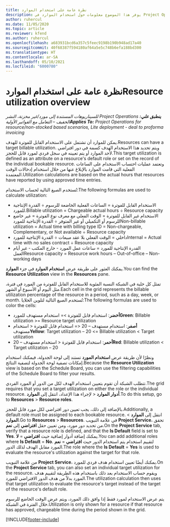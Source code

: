 ```yaml
---
title: نظرة عامة على استخدام الموارد
description: يوفر هذا الموضوع معلومات حول استخدام الموارد في Project Operations.
author: ruhercul
ms.date: 11/05/2020
ms.topic: article
ms.reviewer: kfend
ms.author: ruhercul
ms.openlocfilehash: a683931bcd6a357c5feec9198b190b948ad17a40
ms.sourcegitcommit: 40f68387f594180af64a5e5c748b6efa188bd300
ms.translationtype: HT
ms.contentlocale: ar-SA
ms.lasthandoff: 05/10/2021
ms.locfileid: "6000780"
---
```

# <a name="resource-utilization-overview"></a><span data-ttu-id="033a0-103">نظرة عامة على استخدام الموارد</span><span class="sxs-lookup"><span data-stu-id="033a0-103">Resource utilization overview</span></span>

<span data-ttu-id="033a0-104">_**ينطبق علي:** ‏‫Project Operations للسيناريوهات المستندة إلى مورد/غير مخزنة‬، ‏‫النشر الخفيف – التعامل مع الفواتير الأولية‬_</span><span class="sxs-lookup"><span data-stu-id="033a0-104">_**Applies To:** Project Operations for resource/non-stocked based scenarios, Lite deployment - deal to proforma invoicing_</span></span>

<span data-ttu-id="033a0-105">يمكن للموارد أن تشتمل على الاستخدام القابل للفوترة للهدف.</span><span class="sxs-lookup"><span data-stu-id="033a0-105">Resources can have a target billable utilization.</span></span> <span data-ttu-id="033a0-106">ويتم تحديد هذا الاستخدام الهدف كسمة في دور افتراضي لأحد الموارد أو يتم تعيينه في سجل فردي لمورد قابل للحجز.</span><span class="sxs-lookup"><span data-stu-id="033a0-106">This target utilization is defined as an attribute on a resource's default role or set on the record of the individual bookable resource.</span></span> <span data-ttu-id="033a0-107">وتعتمد عمليات احتساب الاستخدام على الساعات الفعلية التي قامت الموارد بالإبلاغ عنها من خلال استخدام إدخالات الوقت المعتمدة.</span><span class="sxs-lookup"><span data-stu-id="033a0-107">Utilization calculations are based on the actual hours that resources have reported by using approved time entries.</span></span>

<span data-ttu-id="033a0-108">تُستخدم الصيغ التالية لحساب الاستخدام:</span><span class="sxs-lookup"><span data-stu-id="033a0-108">The following formulas are used to calculate utilization:</span></span>

  - <span data-ttu-id="033a0-109">الاستخدام القابل للفوترة = الساعات الفعلية الخاضعة للرسوم ÷ القدرة الإنتاجية للمورد.</span><span class="sxs-lookup"><span data-stu-id="033a0-109">Billable utilization = Chargeable actual hours ÷ Resource capacity</span></span>
  - <span data-ttu-id="033a0-110">الاستخدام غير القابل للفوترة = الوقت الفعلي مع معرف نوع الفوترة = غير خاضع للرسوم أو التكميلي أو غير المتوفر ÷ القدرة الإنتاجية للمورد</span><span class="sxs-lookup"><span data-stu-id="033a0-110">Non-billable utilization = Actual time with billing type ID = Non-chargeable, Complementary, or Not available ÷ Resource capacity</span></span>
  - <span data-ttu-id="033a0-111">داخلي = الوقت الفعلي بلا عقد مبيعات ÷ القدرة الإنتاجية للمورد</span><span class="sxs-lookup"><span data-stu-id="033a0-111">Internal = Actual time with no sales contract ÷ Resource capacity</span></span>
  - <span data-ttu-id="033a0-112">القدرة الإنتاجية للمورد = ساعات عمل المورد - خارج المكتب - غير أيام العمل</span><span class="sxs-lookup"><span data-stu-id="033a0-112">Resource capacity = Resource work hours – Out-of-office – Non-working days</span></span>

<span data-ttu-id="033a0-113">يمكنك العثور على طريقة عرض **استخدام الموارد** في جزء **الموارد**.</span><span class="sxs-lookup"><span data-stu-id="033a0-113">You can find the **Resource Utilization** view in the **Resources** pane.</span></span>

<span data-ttu-id="033a0-114">تمثل كل خلية في الشبكة النسبة المئوية للاستخدام القابل للفوترة من المورد في فترة، مثل اليوم أو الأسبوع أو الشهر.</span><span class="sxs-lookup"><span data-stu-id="033a0-114">Each cell in the grid represents the billable utilization percentage of the resource in a period, such as a day, week, or month.</span></span> <span data-ttu-id="033a0-115">تُستخدم الصيغ التالية لتلوين الخلايا:</span><span class="sxs-lookup"><span data-stu-id="033a0-115">The following formulas are used to color the cells:</span></span>

  - <span data-ttu-id="033a0-116">**أخضر**: استخدام قابل للفوترة >= استخدام مستهدف للمورد</span><span class="sxs-lookup"><span data-stu-id="033a0-116">**Green**: Billable utilization >= Resource target utilization</span></span>
  - <span data-ttu-id="033a0-117">**أصفر**: استخدام مستهدف – 20 <= استخدام قابل للفوترة < استخدام مستهدف</span><span class="sxs-lookup"><span data-stu-id="033a0-117">**Yellow**: Target utilization – 20 <= Billable utilization < Target utilization</span></span>
  - <span data-ttu-id="033a0-118">**أحمر**: استخدام قابل للفوترة < استخدام مستهدف – 20</span><span class="sxs-lookup"><span data-stu-id="033a0-118">**Red**: Billable utilization < Target utilization – 20</span></span>

<span data-ttu-id="033a0-119">ونظرًا لأن طريقة عرض **استخدام المورد** تستند إلى لوحة الجدولة، فيمكنك استخدام إمكانات تصفية لوحة الجدولة لتصفية النتائج.</span><span class="sxs-lookup"><span data-stu-id="033a0-119">Because the **Resource Utilization** view is based on the Schedule Board, you can use the filtering capabilities of the Schedule Board to filter your results.</span></span>

<span data-ttu-id="033a0-120">تتطلب الشبكة أن تقوم بتعيين استخدام الهدف لكل من الدور أو المورد الفردي.</span><span class="sxs-lookup"><span data-stu-id="033a0-120">The grid requires that you set a target utilization on either the role or the individual resource.</span></span> <span data-ttu-id="033a0-121">لإجراء هذا الإعداد، انتقل إلى **الموارد‏‎** > **أدوار الموارد‏‎**.</span><span class="sxs-lookup"><span data-stu-id="033a0-121">To do this setup, go to **Resources** > **Resource roles**.</span></span>

<span data-ttu-id="033a0-122">بالإضافة إلى ذلك، يجب تعيين دور افتراضي لكل مورد قابل للحجز.</span><span class="sxs-lookup"><span data-stu-id="033a0-122">Additionally, a default role must be assigned to each bookable resource.</span></span> <span data-ttu-id="033a0-123">انتقل إلى **الموارد** > **الموارد**.</span><span class="sxs-lookup"><span data-stu-id="033a0-123">Go to **Resources** > **Resources**.</span></span> <span data-ttu-id="033a0-124">في علامة التبويب **Project Service**، تحقق من تحديد دور مورد، ومن تعيين حقل **افتراضي** إلى **نعم**.</span><span class="sxs-lookup"><span data-stu-id="033a0-124">On the **Project Service** tab, verify that a resource role is defined, and that the **Is Default** field is set to **Yes**.</span></span> <span data-ttu-id="033a0-125">يمكنك إضافة أدوار إضافية حيث **افتراضي** = **لا**.</span><span class="sxs-lookup"><span data-stu-id="033a0-125">You can add additional roles where **Is Default** = **No**.</span></span> <span data-ttu-id="033a0-126">يتم استخدام الدور حيث **افتراضي** = **نعم‏‎** لتقييم استخدام المورد مقابل الهدف لذلك الدور.</span><span class="sxs-lookup"><span data-stu-id="033a0-126">The role where the **Is Default** = **Yes** is used to evaluate the resource's utilization against the target for that role.</span></span>

<span data-ttu-id="033a0-127">من علامة التبويب **Project Service**، يمكنك أيضًا تعيين استخدام هدف فردي للمورد.</span><span class="sxs-lookup"><span data-stu-id="033a0-127">On the **Project Service** tab, you can also set an individual target utilization for the resource.</span></span> <span data-ttu-id="033a0-128">ويقوم حساب الاستخدام بعد ذلك باستخدام هذه الطريقة لتقييم هدف المورد بدلاً من هدف الدور الافتراضي للمورد.</span><span class="sxs-lookup"><span data-stu-id="033a0-128">The utilization calculation then uses that target utilization to evaluate the resource's target instead of the target of the resource's default role.</span></span>

<span data-ttu-id="033a0-129">يتم عرض الاستخدام لمورد فقط إذا وافق ذلك المورد، ويتم عرض الوقت الخاضع للرسوم خلال الفترة في الشبكة.</span><span class="sxs-lookup"><span data-stu-id="033a0-129">Utilization is only shown for a resource if that resource has approved, chargeable time during the period shown in the grid.</span></span>


[!INCLUDE[footer-include](../includes/footer-banner.md)]